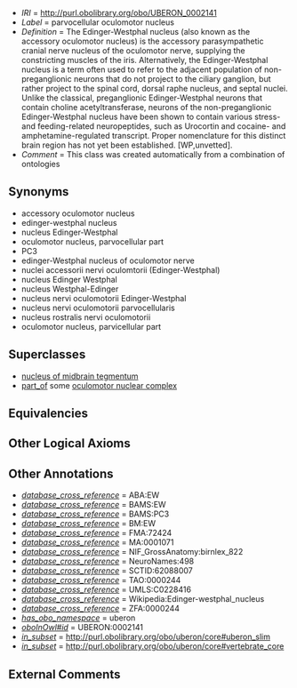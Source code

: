  * *IRI* = http://purl.obolibrary.org/obo/UBERON_0002141
 * *Label* = parvocellular oculomotor nucleus
 * *Definition* = The Edinger-Westphal nucleus (also known as the accessory oculomotor nucleus) is the accessory parasympathetic cranial nerve nucleus of the oculomotor nerve, supplying the constricting muscles of the iris. Alternatively, the Edinger-Westphal nucleus is a term often used to refer to the adjacent population of non-preganglionic neurons that do not project to the ciliary ganglion, but rather project to the spinal cord, dorsal raphe nucleus, and septal nuclei. Unlike the classical, preganglionic Edinger-Westphal neurons that contain choline acetyltransferase, neurons of the non-preganglionic Edinger-Westphal nucleus have been shown to contain various stress- and feeding-related neuropeptides, such as Urocortin and cocaine- and amphetamine-regulated transcript. Proper nomenclature for this distinct brain region has not yet been established. [WP,unvetted].
 * *Comment* = This class was created automatically from a combination of ontologies

## Synonyms

 * accessory oculomotor nucleus
 * edinger-westphal nucleus
 * nucleus Edinger-Westphal
 * oculomotor nucleus, parvocellular part
 * PC3
 * edinger-Westphal nucleus of  oculomotor nerve
 * nuclei accessorii nervi oculomtorii (Edinger-Westphal)
 * nucleus Edinger Westphal
 * nucleus Westphal-Edinger
 * nucleus nervi oculomotorii Edinger-Westphal
 * nucleus nervi oculomotorii parvocellularis
 * nucleus rostralis nervi oculomotorii
 * oculomotor nucleus, parvicellular part

## Superclasses

 * [nucleus of midbrain tegmentum](../../UBERON/14/UBERON_0007414.md)
 * [part_of](../../BFO/50/BFO_0000050.md) some [oculomotor nuclear complex](../../UBERON/15/UBERON_0001715.md)

## Equivalencies


## Other Logical Axioms


## Other Annotations

 * *[database_cross_reference](../../ef/oboInOwl#hasDbXref.md)* = ABA:EW
 * *[database_cross_reference](../../ef/oboInOwl#hasDbXref.md)* = BAMS:EW
 * *[database_cross_reference](../../ef/oboInOwl#hasDbXref.md)* = BAMS:PC3
 * *[database_cross_reference](../../ef/oboInOwl#hasDbXref.md)* = BM:EW
 * *[database_cross_reference](../../ef/oboInOwl#hasDbXref.md)* = FMA:72424
 * *[database_cross_reference](../../ef/oboInOwl#hasDbXref.md)* = MA:0001071
 * *[database_cross_reference](../../ef/oboInOwl#hasDbXref.md)* = NIF_GrossAnatomy:birnlex_822
 * *[database_cross_reference](../../ef/oboInOwl#hasDbXref.md)* = NeuroNames:498
 * *[database_cross_reference](../../ef/oboInOwl#hasDbXref.md)* = SCTID:62088007
 * *[database_cross_reference](../../ef/oboInOwl#hasDbXref.md)* = TAO:0000244
 * *[database_cross_reference](../../ef/oboInOwl#hasDbXref.md)* = UMLS:C0228416
 * *[database_cross_reference](../../ef/oboInOwl#hasDbXref.md)* = Wikipedia:Edinger-westphal_nucleus
 * *[database_cross_reference](../../ef/oboInOwl#hasDbXref.md)* = ZFA:0000244
 * *[has_obo_namespace](../../ce/oboInOwl#hasOBONamespace.md)* = uberon
 * *[oboInOwl#id](../../id/oboInOwl#id.md)* = UBERON:0002141
 * *[in_subset](../../et/oboInOwl#inSubset.md)* = http://purl.obolibrary.org/obo/uberon/core#uberon_slim
 * *[in_subset](../../et/oboInOwl#inSubset.md)* = http://purl.obolibrary.org/obo/uberon/core#vertebrate_core

## External Comments

